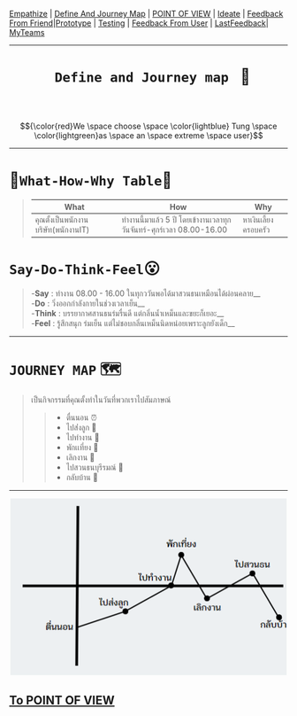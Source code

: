 [Empathize](https://github.com/LeoPonin/INT100-G2-02-2Na2Jai/blob/c8bd58e89e30c340625163b9c2ea6b4e0ba3f6ce/Tung/empathize.md) | [Define And Journey Map](https://github.com/LeoPonin/INT100-G2-02-2Na2Jai/blob/main/Tung/Define.md) | [POINT OF VIEW](https://github.com/LeoPonin/INT100-G2-02-2Na2Jai/blob/main/Tung/POV.md) | [Ideate](https://github.com/LeoPonin/INT100-G2-02-2Na2Jai/blob/main/Tung/Ideate.md) |  [ Feedback From Friend](https://github.com/LeoPonin/INT100-G2-02-2Na2Jai/blob/main/Tung/Feedback%20form%20friend.md)|[Prototype](https://github.com/LeoPonin/INT100-G2-02-2Na2Jai/blob/main/Tung/prototype.md) | [Testing](https://github.com/LeoPonin/INT100-G2-02-2Na2Jai/blob/main/Tung/Testing.md) | [Feedback From User](https://github.com/LeoPonin/INT100-G2-02-2Na2Jai/blob/main/Tung/Feedback%20from%20user.md) |  [LastFeedback](https://github.com/LeoPonin/INT100-G2-02-2Na2Jai/blob/main/Tung/Last%20feedback.md)| [MyTeams](https://github.com/LeoPonin/INT100-G2-02-2Na2Jai/blob/main/ourteam.md)



<hr>

# <h1 align = center> <code> Define and Journey map </code> :floppy_disk: <h1>
 
&emsp; $${\color{red}We \space choose \space \color{lightblue} Tung \space \color{lightgreen}as \space an \space extreme \space user}$$

<hr>

# 💠`What-How-Why Table`🚀
> |**What**|**How**|**Why**|
>|---|---|----|
>|คุณตั้งเป็นพนักงานบริษัท(พนักงานIT)|ทำงานนี้มาแล้ว 5 ปี โดยเข้างานเวลาทุกวันจันทร์-ศุกร์เวลา 08.00-16.00|หาเงินเลี้ยงครอบครัว|


# `Say-Do-Think-Feel`😮
> -**Say** : ทำงาน 08.00 - 16.00 ในทุกววันพอได้มาสวนธนเหมือนได้ผ่อนคลาย__  
> -**Do** : วิ่งออกกำลังกายในช่วงเวลาเย็น__  
> -**Think** : บรรยากาศสานธนร่มรื่นดี แต่กลิ่นน้ำเหม็นและขยะก็เยอะ__  
> -**Feel** : รู้สึกสนุก ร่มเย็น แต่ไม่ชอบกลิ่นเหม็นนิดหน่อยเพราะลูกยังเด็ก__  
<hr>

# `JOURNEY MAP` 🗺️
> เป็นกิจกรรมที่คุณตั้งทำในวันที่พวกเราไปสัมภาษณ์
>> - ตื่นนอน ⏰
>> - ไปส่่งลูก 👦
>> - ไปทำงาน 🏢
>> - พักเเที่ยง	🍔
>> - เลิกงาน 🚙
>> - ไปสวนธนบุรีรมณ์ 🚶 
>> - กลับบ้าน 🏡
<hr>

<p align = "center">
  <img src="/image/journey.png" alt="" width = 500px>
</p>

[To POINT OF VIEW](https://github.com/LeoPonin/INT100-G2-02-2Na2Jai/blob/main/Tung/POV.md)
------
